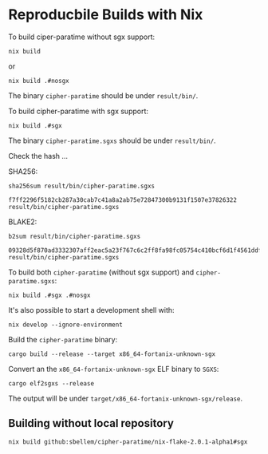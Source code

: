 # Reproducbile Builds with Nix

To build ciper-paratime without sgx support:

```console
nix build
```

or

```console
nix build .#nosgx
```

The binary `cipher-paratime` should be under `result/bin/`.

To build cipher-paratime with sgx support:

```console
nix build .#sgx
```

The binary `cipher-paratime.sgxs` should be under `result/bin/`.

Check the hash ...

SHA256:
```console
sha256sum result/bin/cipher-paratime.sgxs
```
```console
f7ff2296f5182cb287a30cab7c41a8a2ab75e72847300b9131f1507e37826322  result/bin/cipher-paratime.sgxs
```

BLAKE2:
```console
b2sum result/bin/cipher-paratime.sgxs
```
```console
09328d5f870ad3332307aff2eac5a23f767c6c2ff8fa98fc05754c410bcf6d1f4561ddf471d5cbe7a7ca957853c3b9f9c8d1063f71aa1f228fb5076d9be8e599  result/bin/cipher-paratime.sgxs
```

To build both `cipher-paratime` (without sgx support) and `cipher-paratime.sgxs`:

```console
nix build .#sgx .#nosgx
```

It's also possible to start a development shell with:

```console
nix develop --ignore-environment
```

Build the `cipher-paratime` binary:

```console
cargo build --release --target x86_64-fortanix-unknown-sgx
```

Convert an the `x86_64-fortanix-unknown-sgx` ELF binary to `SGXS`:

```console
cargo elf2sgxs --release
```

The output will be under `target/x86_64-fortanix-unknown-sgx/release`.

## Building without local repository

```console
nix build github:sbellem/cipher-paratime/nix-flake-2.0.1-alpha1#sgx
```
